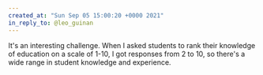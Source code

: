 ```yaml
---
created_at: "Sun Sep 05 15:00:20 +0000 2021"
in_reply_to: @leo_guinan
---
```


It's an interesting challenge. When I asked students to rank their knowledge of education on a scale of 1-10, I got responses from 2 to 10, so there's a wide range in student knowledge and experience.